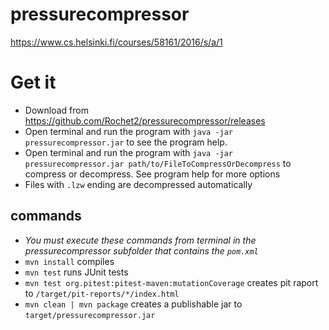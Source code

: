 # pressurecompressor
https://www.cs.helsinki.fi/courses/58161/2016/s/a/1

# Get it
- Download from https://github.com/Rochet2/pressurecompressor/releases
- Open terminal and run the program with `java -jar pressurecompressor.jar` to see the program help.
- Open terminal and run the program with `java -jar pressurecompressor.jar path/to/FileToCompressOrDecompress` to compress or decompress. See program help for more options
- Files with `.lzw` ending are decompressed automatically

## commands
- *You must execute these commands from terminal in the pressurecompressor subfolder that contains the `pom.xml`*
- `mvn install` compiles
- `mvn test` runs JUnit tests
- `mvn test org.pitest:pitest-maven:mutationCoverage` creates pit raport to `/target/pit-reports/*/index.html`
- `mvn clean | mvn package` creates a publishable jar to `target/pressurecompressor.jar`
